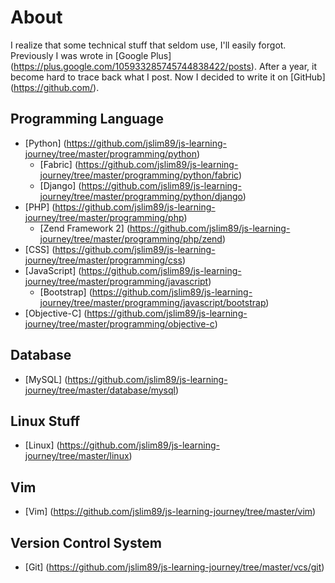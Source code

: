 # About
I realize that some technical stuff that seldom use, I'll easily forgot. Previously I was wrote in [Google Plus] (https://plus.google.com/105933285745744838422/posts). After a year, it become hard to trace back what I post. Now I decided to write it on [GitHub] (https://github.com/).

## Programming Language
* [Python] (https://github.com/jslim89/js-learning-journey/tree/master/programming/python)
    - [Fabric] (https://github.com/jslim89/js-learning-journey/tree/master/programming/python/fabric)
    - [Django] (https://github.com/jslim89/js-learning-journey/tree/master/programming/python/django)
* [PHP] (https://github.com/jslim89/js-learning-journey/tree/master/programming/php)
    - [Zend Framework 2] (https://github.com/jslim89/js-learning-journey/tree/master/programming/php/zend)
* [CSS] (https://github.com/jslim89/js-learning-journey/tree/master/programming/css)
* [JavaScript] (https://github.com/jslim89/js-learning-journey/tree/master/programming/javascript)
    - [Bootstrap] (https://github.com/jslim89/js-learning-journey/tree/master/programming/javascript/bootstrap)
* [Objective-C] (https://github.com/jslim89/js-learning-journey/tree/master/programming/objective-c)

## Database
* [MySQL] (https://github.com/jslim89/js-learning-journey/tree/master/database/mysql)

## Linux Stuff
* [Linux] (https://github.com/jslim89/js-learning-journey/tree/master/linux)

## Vim
* [Vim] (https://github.com/jslim89/js-learning-journey/tree/master/vim)

## Version Control System
* [Git] (https://github.com/jslim89/js-learning-journey/tree/master/vcs/git)
